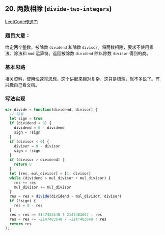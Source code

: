 ## 20. 两数相除 (`divide-two-integers`)

[LeetCode传送门](https://leetcode-cn.com/problems/divide-two-integers/)

### 题目大意：
给定两个整数，被除数 `dividend` 和除数 `divisor`。将两数相除，要求不使用乘法、除法和 `mod` 运算符。返回被除数 `dividend` 除以除数 `divisor` 得到的商。

### 基本思路
相关资料，使用[快速幂思想](https://oi-wiki.org/math/quick-pow/)，这个讲起来相对复杂，这只是梳理，就不多说了。有兴趣自己看文档。

### 写法实现
```JavaScript
var divide = function(dividend, divisor) {
  // 符号
  let sign = true
  if (dividend < 0) {
    dividend = 0 - dividend
    sign = !sign
  }
  if (divisor < 0) {
    divisor = 0 - divisor
    sign = !sign
  }
  if (divisor > dividend) {
    return 0
  }
  let [res, mul_divisor] = [1, divisor]
  while (dividend > mul_divisor + mul_divisor) {
    res += res
    mul_divisor += mul_divisor
  }
  res = res + divide(dividend - mul_divisor, divisor)
  if (!sign) {
    res = 0 - res
  }
  res = res >= 2147483648 ? 2147483647 : res
  res = res <= -2147483648 ? -2147483648 : res
  return res
};
```